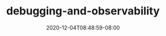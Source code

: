 ---
title: "debugging-and-observability"
date: 2020-12-04T08:48:59-08:00
draft: true

realtitle: "Debugging And Observability"

---
